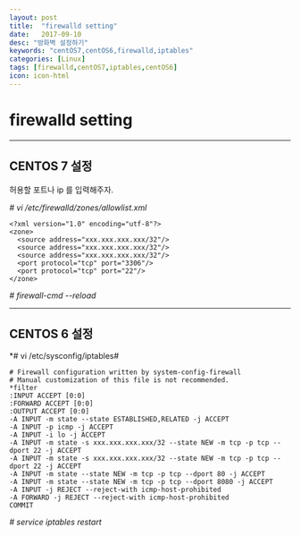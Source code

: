 ```yaml
---
layout: post
title:  "firewalld setting"
date:   2017-09-10
desc: "방화벽 설정하기"
keywords: "centOS7,centOS6,firewalld,iptables"
categories: [Linux]
tags: [firewalld,centOS7,iptables,centOS6]
icon: icon-html
---
```


**firewalld setting**
===============================================
---

**CENTOS 7 설정**
-----------------

허용할 포트나 ip 를 입력해주자.

*# vi /etc/firewalld/zones/allowlist.xml*
```
<?xml version="1.0" encoding="utf-8"?>
<zone>
  <source address="xxx.xxx.xxx.xxx/32"/>
  <source address="xxx.xxx.xxx.xxx/32"/>
  <source address="xxx.xxx.xxx.xxx/32"/>
  <port protocol="tcp" port="3306"/>
  <port protocol="tcp" port="22"/>
</zone>
```

*# firewall-cmd --reload*


---

**CENTOS 6 설정**
-----------------

*# vi /etc/sysconfig/iptables#

```
# Firewall configuration written by system-config-firewall
# Manual customization of this file is not recommended.
*filter
:INPUT ACCEPT [0:0]
:FORWARD ACCEPT [0:0]
:OUTPUT ACCEPT [0:0]
-A INPUT -m state --state ESTABLISHED,RELATED -j ACCEPT
-A INPUT -p icmp -j ACCEPT
-A INPUT -i lo -j ACCEPT
-A INPUT -m state -s xxx.xxx.xxx.xxx/32 --state NEW -m tcp -p tcp --dport 22 -j ACCEPT
-A INPUT -m state -s xxx.xxx.xxx.xxx/32 --state NEW -m tcp -p tcp --dport 22 -j ACCEPT
-A INPUT -m state --state NEW -m tcp -p tcp --dport 80 -j ACCEPT
-A INPUT -m state --state NEW -m tcp -p tcp --dport 8080 -j ACCEPT
-A INPUT -j REJECT --reject-with icmp-host-prohibited
-A FORWARD -j REJECT --reject-with icmp-host-prohibited
COMMIT

```

*# service iptables restart*



